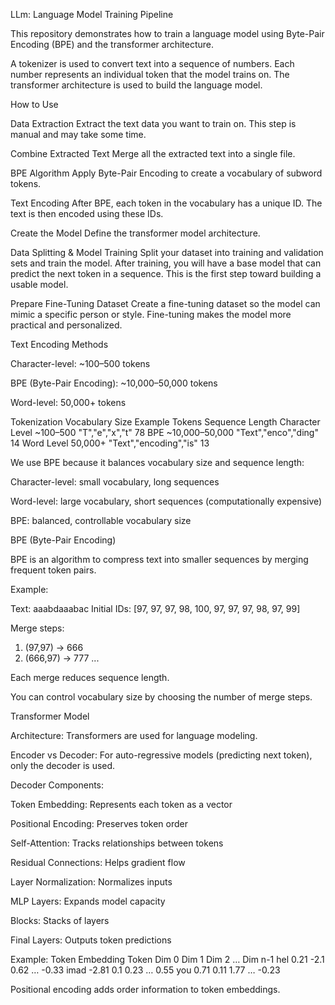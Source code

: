 LLm: Language Model Training Pipeline

This repository demonstrates how to train a language model using Byte-Pair Encoding (BPE) and the transformer architecture.

A tokenizer is used to convert text into a sequence of numbers. Each number represents an individual token that the model trains on. The transformer architecture is used to build the language model.

How to Use

Data Extraction
Extract the text data you want to train on. This step is manual and may take some time.

Combine Extracted Text
Merge all the extracted text into a single file.

BPE Algorithm
Apply Byte-Pair Encoding to create a vocabulary of subword tokens.

Text Encoding
After BPE, each token in the vocabulary has a unique ID. The text is then encoded using these IDs.

Create the Model
Define the transformer model architecture.

Data Splitting & Model Training
Split your dataset into training and validation sets and train the model. After training, you will have a base model that can predict the next token in a sequence. This is the first step toward building a usable model.

Prepare Fine-Tuning Dataset
Create a fine-tuning dataset so the model can mimic a specific person or style. Fine-tuning makes the model more practical and personalized.

Text Encoding
Methods

Character-level: ~100–500 tokens

BPE (Byte-Pair Encoding): ~10,000–50,000 tokens

Word-level: 50,000+ tokens

Tokenization	Vocabulary Size	Example Tokens	Sequence Length
Character Level	~100–500	"T","e","x","t"	78
BPE	~10,000–50,000	"Text","enco","ding"	14
Word Level	50,000+	"Text","encoding","is"	13

We use BPE because it balances vocabulary size and sequence length:

Character-level: small vocabulary, long sequences

Word-level: large vocabulary, short sequences (computationally expensive)

BPE: balanced, controllable vocabulary size

BPE (Byte-Pair Encoding)

BPE is an algorithm to compress text into smaller sequences by merging frequent token pairs.

Example:

Text: aaabdaaabac
Initial IDs: [97, 97, 97, 98, 100, 97, 97, 97, 98, 97, 99]

Merge steps:
1. (97,97) -> 666
2. (666,97) -> 777
...


Each merge reduces sequence length.

You can control vocabulary size by choosing the number of merge steps.

Transformer Model

Architecture: Transformers are used for language modeling.

Encoder vs Decoder: For auto-regressive models (predicting next token), only the decoder is used.

Decoder Components:

Token Embedding: Represents each token as a vector

Positional Encoding: Preserves token order

Self-Attention: Tracks relationships between tokens

Residual Connections: Helps gradient flow

Layer Normalization: Normalizes inputs

MLP Layers: Expands model capacity

Blocks: Stacks of layers

Final Layers: Outputs token predictions

Example: Token Embedding
Token	Dim 0	Dim 1	Dim 2	…	Dim n-1
hel	0.21	-2.1	0.62	…	-0.33
imad	-2.81	0.1	0.23	…	0.55
you	0.71	0.11	1.77	…	-0.23

Positional encoding adds order information to token embeddings.